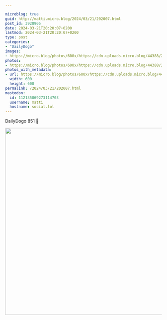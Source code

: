 ```yaml
---

microblog: true
guid: http://matti.micro.blog/2024/03/21/202007.html
post_id: 3928905
date: 2024-03-21T20:20:07+0200
lastmod: 2024-03-21T20:20:07+0200
type: post
categories:
- "DailyDogo"
images:
- https://micro.blog/photos/600x/https://cdn.uploads.micro.blog/44388/2024/b4c0629326e548eb866f95605beff7d0.jpg
photos:
- https://micro.blog/photos/600x/https://cdn.uploads.micro.blog/44388/2024/b4c0629326e548eb866f95605beff7d0.jpg
photos_with_metadata:
- url: https://micro.blog/photos/600x/https://cdn.uploads.micro.blog/44388/2024/b4c0629326e548eb866f95605beff7d0.jpg
  width: 600
  height: 600
permalink: /2024/03/21/202007.html
mastodon:
  id: 112135069273114703
  username: matti
  hostname: social.lol
---
```

DailyDogo 851 🐶

<img src="/media/uploads/2024/b4c0629326e548eb866f95605beff7d0.jpg" width="600" height="600" alt="" />

